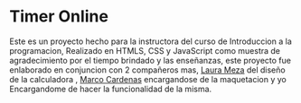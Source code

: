 # Timer Online

Este es un proyecto hecho para la instructora del curso de Introduccion a la programacion, Realizado en HTMLS, CSS y JavaScript como muestra de agradecimiento
por el tiempo brindado y las enseñanzas, este proyecto fue enlaborado en conjuncion con 2 compañeros mas, [Laura Meza](https://github.com/Laumeza) del diseño de la calculadora
, [Marco Cardenas](https://github.com/MarcoDes2616) encargandose de la maquetacion y yo Encargandome de hacer la funcionalidad de la misma.
